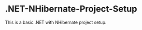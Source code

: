 .NET-NHibernate-Project-Setup
=============================

This is a basic .NET with NHibernate project setup.

